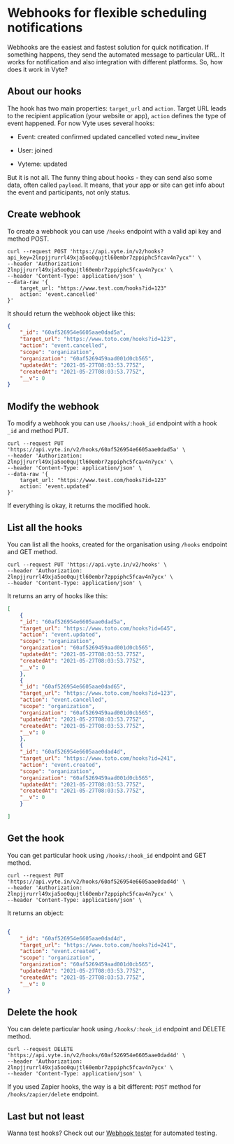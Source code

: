 # Webhooks for flexible scheduling notifications
Webhooks are the easiest and fastest solution for quick notification. If something happens, they send the automated message to particular URL. It works for notification and also integration with different platforms. So, how does it work in Vyte?

## About our hooks
The hook has two main properties: `target_url` and `action`. Target URL leads to the recipient application (your website or app), `action` defines the type of event happened. For now Vyte uses several hooks:

* Event:
    created
    confirmed
    updated
    cancelled
    voted
    new_invitee

* User:
    joined

* Vyteme:
    updated

But it is not all. The funny thing about hooks - they can send also some data, often called `payload`. It means, that your app or site can get info about the event and participants, not only status.


## Create webhook
To create a webhook you can use `/hooks` endpoint with a valid api key and method POST.

```shell screen-hidden
curl --request POST 'https://api.vyte.in/v2/hooks?api_key=2lnpjjrurrl49xja5oo0qujtl60embr7zppiphc5fcav4n7ycx"' \
--header 'Authorization: 2lnpjjrurrl49xja5oo0qujtl60embr7zppiphc5fcav4n7ycx' \
--header 'Content-Type: application/json' \
--data-raw '{
    target_url: "https://www.test.com/hooks?id=123"
    action: 'event.cancelled'
}'
```

It should return the webhook object like this:

```json light-code
{
    "_id": "60af526954e6605aae0dad5a",
    "target_url": "https://www.toto.com/hooks?id=123",
    "action": "event.cancelled",
    "scope": "organization",
    "organization": "60af5269459aad001d0cb565",
    "updatedAt": "2021-05-27T08:03:53.775Z",
    "createdAt": "2021-05-27T08:03:53.775Z",
    "__v": 0
}

```

## Modify the webhook
To modify a webhook you can use `/hooks/:hook_id` endpoint with a hook `_id` and method PUT.

```shell screen-hidden
curl --request PUT 'https://api.vyte.in/v2/hooks/60af526954e6605aae0dad5a' \
--header 'Authorization: 2lnpjjrurrl49xja5oo0qujtl60embr7zppiphc5fcav4n7ycx' \
--header 'Content-Type: application/json' \
--data-raw '{
    target_url: "https://www.test.com/hooks?id=123"
    action: 'event.updated'
}'
```

If everything is okay, it returns the modified hook.

## List all the hooks
You can list all the hooks, created for the organisation using `/hooks` endpoint and GET method.

```shell screen-hidden
curl --request PUT 'https://api.vyte.in/v2/hooks' \
--header 'Authorization: 2lnpjjrurrl49xja5oo0qujtl60embr7zppiphc5fcav4n7ycx' \
--header 'Content-Type: application/json' \
```
It returns an arry of hooks like this:

```json light-code
[
    {
    "_id": "60af526954e6605aae0dad5a",
    "target_url": "https://www.toto.com/hooks?id=645",
    "action": "event.updated",
    "scope": "organization",
    "organization": "60af5269459aad001d0cb565",
    "updatedAt": "2021-05-27T08:03:53.775Z",
    "createdAt": "2021-05-27T08:03:53.775Z",
    "__v": 0
    },
    {
    "_id": "60af526954e6605aae0dad65",
    "target_url": "https://www.toto.com/hooks?id=123",
    "action": "event.cancelled",
    "scope": "organization",
    "organization": "60af5269459aad001d0cb565",
    "updatedAt": "2021-05-27T08:03:53.775Z",
    "createdAt": "2021-05-27T08:03:53.775Z",
    "__v": 0
    },
    {
    "_id": "60af526954e6605aae0dad4d",
    "target_url": "https://www.toto.com/hooks?id=241",
    "action": "event.created",
    "scope": "organization",
    "organization": "60af5269459aad001d0cb565",
    "updatedAt": "2021-05-27T08:03:53.775Z",
    "createdAt": "2021-05-27T08:03:53.775Z",
    "__v": 0
    }

]

```
## Get the hook
You can get particular hook using `/hooks/:hook_id` endpoint and GET method.

```shell screen-hidden
curl --request PUT 'https://api.vyte.in/v2/hooks/60af526954e6605aae0dad4d' \
--header 'Authorization: 2lnpjjrurrl49xja5oo0qujtl60embr7zppiphc5fcav4n7ycx' \
--header 'Content-Type: application/json' \
```
It returns an object:
```json light-code

{
    "_id": "60af526954e6605aae0dad4d",
    "target_url": "https://www.toto.com/hooks?id=241",
    "action": "event.created",
    "scope": "organization",
    "organization": "60af5269459aad001d0cb565",
    "updatedAt": "2021-05-27T08:03:53.775Z",
    "createdAt": "2021-05-27T08:03:53.775Z",
    "__v": 0
}

```

## Delete the hook
You can delete particular hook using `/hooks/:hook_id` endpoint and DELETE method.

```shell screen-hidden
curl --request DELETE 'https://api.vyte.in/v2/hooks/60af526954e6605aae0dad4d' \
--header 'Authorization: 2lnpjjrurrl49xja5oo0qujtl60embr7zppiphc5fcav4n7ycx' \
--header 'Content-Type: application/json' \

```

If you used Zapier hooks, the way is a bit different: `POST` method for `/hooks/zapier/delete` endpoint.

## Last but not least
Wanna test hooks? Check out our [Webhook tester](https://github.com/saintmac/webhook-tester) for automated testing.


